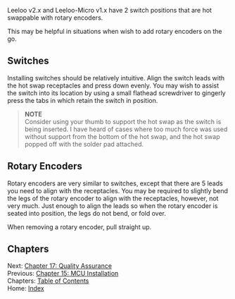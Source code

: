 Leeloo v2.x and Leeloo-Micro v1.x have 2 switch positions that are hot swappable with rotary encoders.

This may be helpful in situations when wish to add rotary encoders on the go.

## Switches
Installing switches should be relatively intuitive.  Align the switch leads with the hot swap receptacles and press down evenly.  You may wish to assist the switch into its location by using a small flathead screwdriver to gingerly press the tabs in which retain the switch in position.

> **NOTE** \
> Consider using your thumb to support the hot swap as the switch is being inserted.  I have heard of cases where too much force was used without support from the bottom of the hot swap, and the hot swap popped off with the solder pad attached.

## Rotary Encoders
Rotary encoders are very similar to switches, except that there are 5 leads you need to align with the receptacles.  You may be required to slightly bend the legs of the rotary encoder to align with the receptacles, however, not very much.  Just enough to align the leads so when the rotary encoder is seated into position, the legs do not bend, or fold over.

When removing a rotary encoder, pull straight up.

## Chapters
Next: [Chapter 17: Quality Assurance](17-Quality-Assurance.md) \
Previous: [Chapter 15: MCU Installation](15-MCU-Installation.md) \
Chapters: [Table of Contents](README.md) \
Home: [Index](/README.md)
